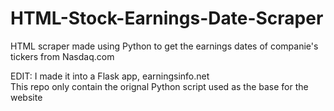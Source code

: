 # HTML-Stock-Earnings-Date-Scraper
HTML scraper made using Python to get the earnings dates of companie's tickers from Nasdaq.com

EDIT: I made it into a Flask app, earningsinfo.net  
This repo only contain the orignal Python script used as the base for the website

